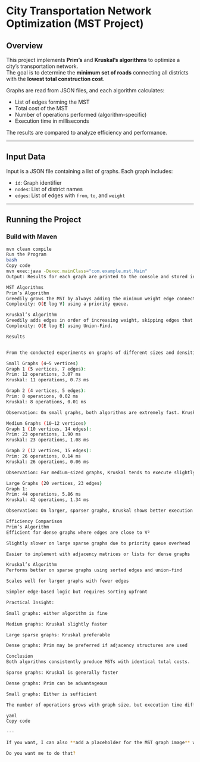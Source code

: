 # City Transportation Network Optimization (MST Project)

## Overview

This project implements **Prim’s** and **Kruskal’s algorithms** to optimize a city’s transportation network.  
The goal is to determine the **minimum set of roads** connecting all districts with the **lowest total construction cost**.

Graphs are read from JSON files, and each algorithm calculates:

- List of edges forming the MST  
- Total cost of the MST  
- Number of operations performed (algorithm-specific)  
- Execution time in milliseconds  

The results are compared to analyze efficiency and performance.

---

## Input Data

Input is a JSON file containing a list of graphs. Each graph includes:

- `id`: Graph identifier  
- `nodes`: List of district names  
- `edges`: List of edges with `from`, `to`, and `weight`  

---

## Running the Project

### Build with Maven

```bash
mvn clean compile
Run the Program
bash
Copy code
mvn exec:java -Dexec.mainClass="com.example.mst.Main"
Output: Results for each graph are printed to the console and stored in output.json.

MST Algorithms
Prim’s Algorithm
Greedily grows the MST by always adding the minimum weight edge connecting a vertex in the MST to a vertex outside.
Complexity: O(E log V) using a priority queue.

Kruskal’s Algorithm
Greedily adds edges in order of increasing weight, skipping edges that would form cycles.
Complexity: O(E log E) using Union-Find.

Results


From the conducted experiments on graphs of different sizes and densities, both Prim’s and Kruskal’s algorithms successfully computed the Minimum Spanning Tree (MST) with identical total costs for all graphs, confirming correctness.

Small Graphs (4–5 vertices)
Graph 1 (5 vertices, 7 edges):
Prim: 12 operations, 3.07 ms
Kruskal: 11 operations, 0.73 ms

Graph 2 (4 vertices, 5 edges):
Prim: 8 operations, 0.02 ms
Kruskal: 8 operations, 0.01 ms

Observation: On small graphs, both algorithms are extremely fast. Kruskal often executes slightly faster due to fewer internal steps, though differences are negligible.

Medium Graphs (10–12 vertices)
Graph 1 (10 vertices, 14 edges):
Prim: 23 operations, 1.90 ms
Kruskal: 23 operations, 1.08 ms

Graph 2 (12 vertices, 15 edges):
Prim: 26 operations, 0.14 ms
Kruskal: 26 operations, 0.06 ms

Observation: For medium-sized graphs, Kruskal tends to execute slightly faster, though both scale well. The number of operations grows with graph size but remains practical.

Large Graphs (20 vertices, 23 edges)
Graph 1:
Prim: 44 operations, 5.86 ms
Kruskal: 42 operations, 1.34 ms

Observation: On larger, sparser graphs, Kruskal shows better execution times due to efficient union-find management. Prim takes longer as the number of vertices grows.

Efficiency Comparison
Prim’s Algorithm
Efficient for dense graphs where edges are close to V²

Slightly slower on large sparse graphs due to priority queue overhead

Easier to implement with adjacency matrices or lists for dense graphs

Kruskal’s Algorithm
Performs better on sparse graphs using sorted edges and union-find

Scales well for larger graphs with fewer edges

Simpler edge-based logic but requires sorting upfront

Practical Insight:

Small graphs: either algorithm is fine

Medium graphs: Kruskal slightly faster

Large sparse graphs: Kruskal preferable

Dense graphs: Prim may be preferred if adjacency structures are used

Conclusion
Both algorithms consistently produce MSTs with identical total costs.

Sparse graphs: Kruskal is generally faster

Dense graphs: Prim can be advantageous

Small graphs: Either is sufficient

The number of operations grows with graph size, but execution time differences are only significant for larger datasets.

yaml
Copy code

---

If you want, I can also **add a placeholder for the MST graph image** with instructions so anyone can just drag-and-drop an image into the repo and it will display correctly.  

Do you want me to do that?











